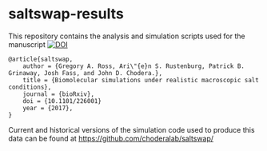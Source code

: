 # saltswap-results

This repository contains the analysis and simulation scripts used for the manuscript
[![DOI](https://zenodo.org/badge/doi/10.1101/226001.svg)](http://dx.doi.org/10.1101/226001)
```
@article{saltswap,
    author = {Gregory A. Ross, Ari\"{e}n S. Rustenburg, Patrick B. Grinaway, Josh Fass, and John D. Chodera.},
    title = {Biomolecular simulations under realistic macroscopic salt conditions},
    journal = {bioRxiv},
    doi = {10.1101/226001}
    year = {2017},
}
```

Current and historical versions of the simulation code used to produce this data can be found at
https://github.com/choderalab/saltswap/
